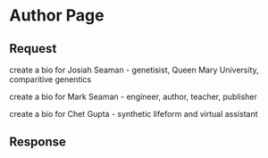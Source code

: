# Author Page

## Request 

create a bio for Josiah Seaman - genetisist, Queen Mary University, comparitive genentics

create a bio for Mark Seaman - engineer, author, teacher, publisher

create a bio for Chet Gupta - synthetic lifeform and virtual assistant


## Response

